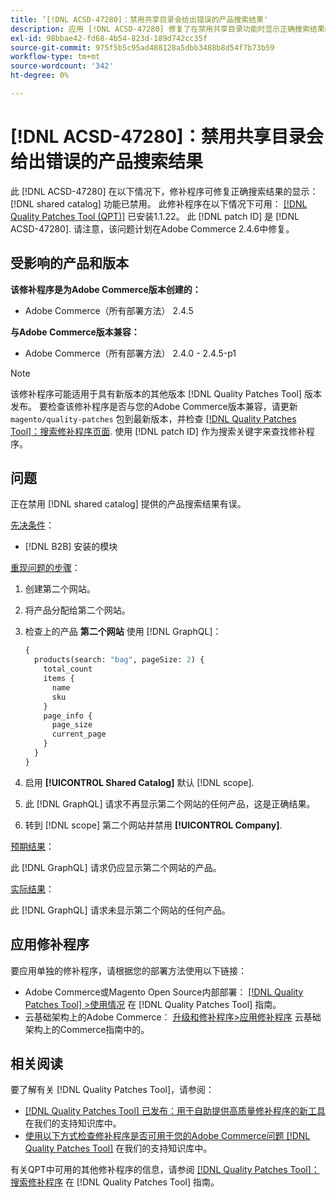 ```yaml
---
title: ’[!DNL ACSD-47280]：禁用共享目录会给出错误的产品搜索结果'
description: 应用 [!DNL ACSD-47280] 修复了在禁用共享目录功能时显示正确搜索结果的修补程序。
exl-id: 98bbae42-fd68-4b54-823d-189d742cc35f
source-git-commit: 975f5b5c95ad488128a5dbb3488b8d54f7b73b59
workflow-type: tm+mt
source-wordcount: '342'
ht-degree: 0%

---
```


# [!DNL ACSD-47280]：禁用共享目录会给出错误的产品搜索结果

此 [!DNL ACSD-47280] 在以下情况下，修补程序可修复正确搜索结果的显示： [!DNL shared catalog] 功能已禁用。 此修补程序在以下情况下可用： [[!DNL Quality Patches Tool (QPT)]](/help/announcements/adobe-commerce-announcements/magento-quality-patches-released-new-tool-to-self-serve-quality-patches.md) 已安装1.1.22。 此 [!DNL patch ID] 是 [!DNL ACSD-47280]. 请注意，该问题计划在Adobe Commerce 2.4.6中修复。

## 受影响的产品和版本

**该修补程序是为Adobe Commerce版本创建的：**
* Adobe Commerce（所有部署方法） 2.4.5

**与Adobe Commerce版本兼容：**
* Adobe Commerce（所有部署方法） 2.4.0 - 2.4.5-p1

>[!NOTE]
>
>该修补程序可能适用于具有新版本的其他版本 [!DNL Quality Patches Tool] 版本发布。 要检查该修补程序是否与您的Adobe Commerce版本兼容，请更新 `magento/quality-patches` 包到最新版本，并检查 [[!DNL Quality Patches Tool]：搜索修补程序页面](https://experienceleague.adobe.com/tools/commerce-quality-patches/index.html). 使用 [!DNL patch ID] 作为搜索关键字来查找修补程序。

## 问题

正在禁用 [!DNL shared catalog] 提供的产品搜索结果有误。

<u>先决条件</u>：

* [!DNL B2B] 安装的模块

<u>重现问题的步骤</u>：

1. 创建第二个网站。
1. 将产品分配给第二个网站。
1. 检查上的产品 **第二个网站** 使用 [!DNL GraphQL]：

   ```GraphQL
   {
     products(search: "bag", pageSize: 2) {
       total_count
       items {
         name
         sku
       }
       page_info {
         page_size
         current_page
       }
     }
   }
   ```

1. 启用 **[!UICONTROL Shared Catalog]** 默认 [!DNL scope].
1. 此 [!DNL GraphQL] 请求不再显示第二个网站的任何产品，这是正确结果。
1. 转到 [!DNL scope] 第二个网站并禁用 **[!UICONTROL Company]**.

<u>预期结果</u>：

此 [!DNL GraphQL] 请求仍应显示第二个网站的产品。

<u>实际结果</u>：

此 [!DNL GraphQL] 请求未显示第二个网站的任何产品。

## 应用修补程序

要应用单独的修补程序，请根据您的部署方法使用以下链接：

* Adobe Commerce或Magento Open Source内部部署： [[!DNL Quality Patches Tool] >使用情况](https://experienceleague.adobe.com/docs/commerce-operations/tools/quality-patches-tool/usage.html) 在 [!DNL Quality Patches Tool] 指南。
* 云基础架构上的Adobe Commerce： [升级和修补程序>应用修补程序](https://experienceleague.adobe.com/docs/commerce-cloud-service/user-guide/develop/upgrade/apply-patches.html) 云基础架构上的Commerce指南中的。

## 相关阅读

要了解有关 [!DNL Quality Patches Tool]，请参阅：

* [[!DNL Quality Patches Tool] 已发布：用于自助提供高质量修补程序的新工具](/help/announcements/adobe-commerce-announcements/magento-quality-patches-released-new-tool-to-self-serve-quality-patches.md) 在我们的支持知识库中。
* [使用以下方式检查修补程序是否可用于您的Adobe Commerce问题 [!DNL Quality Patches Tool]](/help/support-tools/patches-available-in-qpt-tool/check-patch-for-magento-issue-with-magento-quality-patches.md) 在我们的支持知识库中。

有关QPT中可用的其他修补程序的信息，请参阅 [[!DNL Quality Patches Tool]：搜索修补程序](https://experienceleague.adobe.com/tools/commerce-quality-patches/index.html) 在 [!DNL Quality Patches Tool] 指南。
